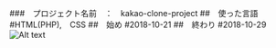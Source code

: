 ###　プロジェクト名前　：　kakao-clone-project
##　使った言語
#HTML(PHP),　CSS
##　始め
#2018-10-21
##　終わり
#2018-10-29
![Alt text](C:\Users\daegumunhwa\Desktop)

